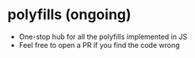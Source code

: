 # polyfills (ongoing)

- One-stop hub for all the polyfills implemented in JS
- Feel free to open a PR if you find the code wrong 
